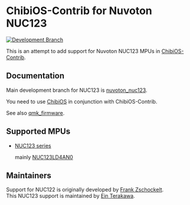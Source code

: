 # ChibiOS-Contrib for Nuvoton NUC123
[![Development Branch](https://img.shields.io/badge/development%20branch-novoton__nuc123-1abc9c.svg)](../../tree/nuvoton_nuc123)

This is an attempt to add support for Nuvoton NUC123 MPUs in [ChibiOS-Contrib](https://github.com/ChibiOS/ChibiOS-Contrib).

## Documentation

Main development branch for NUC123 is [nuvoton_nuc123](../../tree/nuvoton_nuc123).

You need to use [ChibiOS](https://osdn.net/projects/chibios/) in conjunction with ChibiOS-Contrib.

See also  [qmk_firmware](https://github.com/elfmimi/qmk_firmware).

## Supported MPUs

* [NUC123 series](https://www.nuvoton.com/hq/products/microcontrollers/arm-cortex-m0-mcus/nuc120-122-123-220-usb-series/)

   mainly [NUC123LD4AN0](https://www.nuvoton.com/hq/products/microcontrollers/arm-cortex-m0-mcus/nuc120-122-123-220-usb-series/nuc123ld4an0/)

## Maintainers

Support for NUC122 is originally developed by [Frank Zschockelt](https://github.com/lactide/ChibiOS-Contrib).  
This NUC123 support is maintained by [Ein Terakawa](https://github.com/elfmimi).

